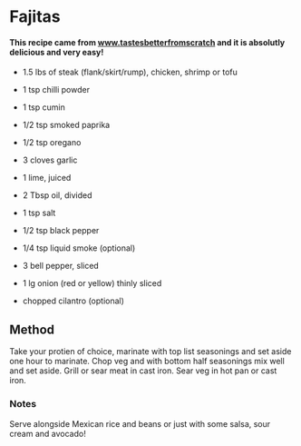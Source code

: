 # Fajitas

#### This recipe came from www.tastesbetterfromscratch and it is absolutly delicious and very easy!

* 1.5 lbs of steak (flank/skirt/rump), chicken, shrimp or tofu
* 1 tsp chilli powder
* 1 tsp cumin
* 1/2 tsp smoked paprika
* 1/2 tsp oregano
* 3 cloves garlic
* 1 lime, juiced
* 2 Tbsp oil, divided

* 1 tsp salt
* 1/2 tsp black pepper
* 1/4 tsp liquid smoke (optional)
* 3 bell pepper, sliced
* 1 lg onion (red or yellow) thinly sliced

* chopped cilantro (optional)

## Method

Take your protien of choice, marinate with top list seasonings and set aside one hour to marinate.
Chop veg and with bottom half seasonings mix well and set aside.
Grill or sear meat in cast iron.
Sear veg in hot pan or cast iron.

### Notes

Serve alongside Mexican rice and beans or just with some salsa, sour cream and avocado!
